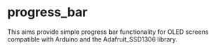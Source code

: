 # progress_bar
This aims provide simple progress bar functionality for OLED screens compatible with Arduino and the Adafruit_SSD1306 library.
